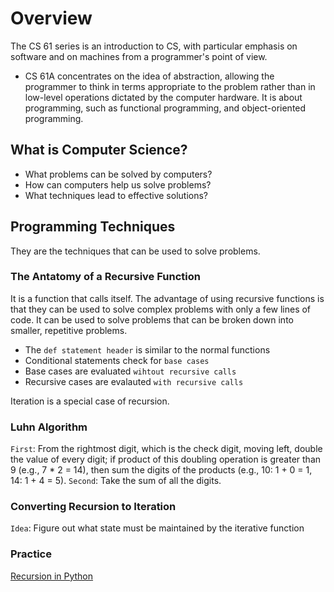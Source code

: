 # Overview

The CS 61 series is an introduction to CS, with particular emphasis on software and on machines from a programmer's point of view.

* CS 61A concentrates on the idea of abstraction, allowing the programmer to think in terms appropriate to the problem rather than in low-level operations dictated by the computer hardware. It is about programming, such as functional programming, and object-oriented programming.

## What is Computer Science?

* What problems can be solved by computers?
* How can computers help us solve problems?
* What techniques lead to effective solutions?

## Programming Techniques

They are the techniques that can be used to solve problems.

### The Antatomy of a Recursive Function

It is a function that calls itself. The advantage of using recursive functions is that they can be used to solve complex problems with only a few lines of code. It can be used to solve problems that can be broken down into smaller, repetitive problems.

* The `def statement header` is similar to the normal functions
* Conditional statements check for `base cases`
* Base cases are evaluated `wihtout recursive calls`
* Recursive cases are evalauted `with recursive calls`


Iteration is a special case of recursion.

### Luhn Algorithm

`First`: From the rightmost digit, which is the check digit, moving left, double the value of every digit; if product of this doubling operation is greater than 9 (e.g., 7 * 2 = 14), then sum the digits of the products (e.g., 10: 1 + 0 = 1, 14: 1 + 4 = 5).
`Second`: Take the sum of all the digits.

### Converting Recursion to Iteration

`Idea`: Figure out what state must be maintained by the iterative function

### Practice

[Recursion in Python](https://leetcode.com/playground/g7ZCuvYC)